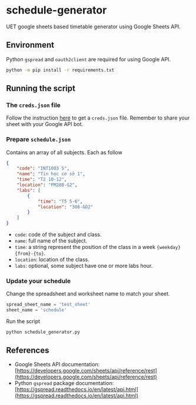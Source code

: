 # schedule-generator

UET google sheets based timetable generator using Google Sheets API.

## Environment

Python `gspread` and `oauth2client` are required for using Google API.
```bash
python -m pip install -r requirements.txt
```

## Running the script

### The `creds.json` file

Follow the instruction [here](https://www.youtube.com/watch?v=cnPlKLEGR7E) to get a `creds.json` file. Remember to share your sheet with your Google API bot.

### Prepare `schedule.json`

Contains an array of all subjects. Each as follow
```json
{
    "code": "INT1003 5",
    "name": "Tin học cơ sở 1",
    "time": "T2 10-12",
    "location": "PM208-G2",
    "labs": [
        {
            "time": "T5 5-6",
            "location": "308-GD2"
        }
    ]
}
```
- `code`: code of the subject and class.
- `name`: full name of the subject.
- `time`: a string represent the position of the class in a week `{weekday} {from}-{to}`.
- `location`: location of the class.
- `labs`: optional, some subject have one or more labs hour.

### Update your schedule

Change the spreadsheet and worksheet name to match your sheet.
```py
spread_sheet_name = 'test_sheet'
sheet_name = 'schedule'
```
Run the script
```
python schedule_generator.py
```

## References

- Google Sheets API documentation: [https://developers.google.com/sheets/api/reference/rest](https://developers.google.com/sheets/api/reference/rest)
- Python `gspread` package documentation: [https://gspread.readthedocs.io/en/latest/api.html](https://gspread.readthedocs.io/en/latest/api.html)